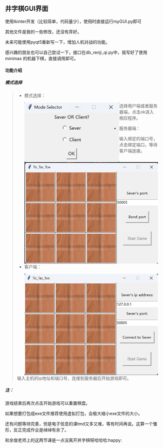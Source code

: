 ## 井字棋GUI界面

使用tkinter开发（比较简单，代码量少），使用时直接运行myGUI.py即可

其他文件是我的一些修改，还没有弄好。

未来可能使用pyqt5重新写一下，增加人机对战的功能。

感兴趣的朋友也可以自己尝试一下，接口在db_renji_qi.py中，我写好了使用minimax 的机器下棋，直接调用即可。

#### 功能介绍

##### 模式选择

> + 模式选择：  
>
>   
>   
>   <img src="photo/selector.png" align="left" style="zoom: 80%;" />  
>
> 
>
>   选择用户端或者服务器端，点击ok进入相应程序。  
>
> 
>
> + 服务器端：  
>
>   
>   
>   <img src="photo/server.png" style="zoom:80%;" align="left"/>    
>
> 
>
>   输入绑定的端口号，点击绑定端口，等待客户端连接。  
>
> 
>
> + 客户端：  
>
> 	
> 	
> 	<img src="photo/client.png" style="zoom:80%;" align="left"/>  
>
> 
>
> 输入主机的ip地址和端口号，连接到服务器后开始游戏即可。  



##### 注：  

游戏结束后再次点击开始游戏可以重置棋盘。

如果想要打包成exe文件推荐使用虚拟打包，会极大缩小exe文件的大小。

还有问题等待完善，但是电子信息的课tmd又多又难，等有时间再说。这算一个雏形，反正完成作业是绰绰有余了。

和余俊老师上的这两节课是一点没离开井字棋呀哈哈哈:happy: